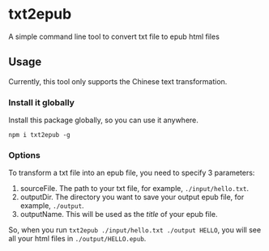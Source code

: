 # txt2epub

A simple command line tool to convert txt file to epub html files

## Usage

Currently, this tool only supports the Chinese text transformation.

### Install it globally

Install this package globally, so you can use it anywhere.

`npm i txt2epub -g`

### Options

To transform a txt file into an epub file, you need to specify 3 parameters:

1. sourceFile. The path to your txt file, for example, `./input/hello.txt`.
2. outputDir. The directory you want to save your output epub file, for example, `./output`.
3. outputName. This will be used as the _title_ of your epub file.

So, when you run `txt2epub ./input/hello.txt ./output HELLO`, you will see all your html files in `./output/HELLO.epub`.
